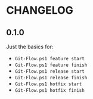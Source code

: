 # CHANGELOG

## 0.1.0

Just the basics for:
- `Git-Flow.ps1 feature start`
- `Git-Flow.ps1 feature finish`
- `Git-Flow.ps1 release start`
- `Git-Flow.ps1 release finish`
- `Git-Flow.ps1 hotfix start`
- `Git-Flow.ps1 hotfix finish`